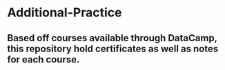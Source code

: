 # Additional-Practice

## Based off courses available through DataCamp, this repository hold certificates as well as notes for each course.
